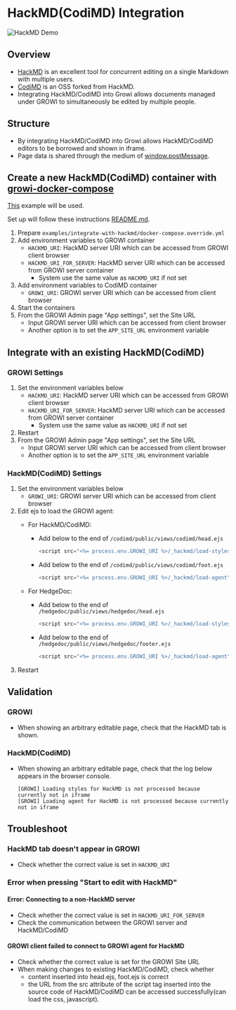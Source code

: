 # HackMD(CodiMD) Integration

![HackMD Demo](/assets/images/hackmd-demo.gif)

## Overview

- [HackMD](https://hackmd.io) is an excellent tool for concurrent editing on a single Markdown with multiple users.
- [CodiMD](https://github.com/hackmdio/codimd) is an OSS forked from HackMD.
- Integrating HackMD/CodiMD into Growi allows documents managed under GROWI to simultaneously be edited by multiple people.

## Structure

- By integrating HackMD/CodiMD into Growi allows HackMD/CodiMD editors to be borrowed and shown in iframe.
- Page data is shared through the medium of [window.postMessage](https://developer.mozilla.org/en-US/docs/Web/API/Window/postMessage).


## Create a new HackMD(CodiMD) container with [growi-docker-compose](../getting-started/docker-compose.md)

[This](https://github.com/weseek/growi-docker-compose/tree/master/examples/integrate-with-hackmd) example will be used.

Set up will follow these instructions [README.md](https://github.com/weseek/growi-docker-compose/blob/master/examples/integrate-with-hackmd/README.md).

1. Prepare `examples/integrate-with-hackmd/docker-compose.override.yml`
2. Add environment variables to GROWI container
    - `HACKMD_URI`: HackMD server URI
which can be accessed from GROWI client browser
    - `HACKMD_URI_FOR_SERVER`: HackMD server URI
which can be accessed from GROWI server container
        - System use the same value as `HACKMD_URI` if not set
3. Add environment variables to CodiMD container
    - `GROWI_URI`: GROWI server URI
which can be accessed from client browser
4. Start the containers
5. From the GROWI Admin page "App settings", set the Site URL
    - Input GROWI server URI
which can be accessed from client browser
    - Another option is to set the `APP_SITE_URL` environment variable

## Integrate with an existing HackMD(CodiMD)

### GROWI Settings

1. Set the environment variables below
    - `HACKMD_URI`: HackMD server URI
which can be accessed from GROWI client browser
    - `HACKMD_URI_FOR_SERVER`: HackMD server URI
which can be accessed from GROWI server container
        - System use the same value as `HACKMD_URI` if not set
2. Restart
3. From the GROWI Admin page "App settings", set the Site URL
    - Input GROWI server URI
which can be accessed from client browser
    - Another option is to set the `APP_SITE_URL` environment variable

### HackMD(CodiMD) Settings

1. Set the environment variables below
    - `GROWI_URI`: GROWI server URI
which can be accessed from client browser
2. Edit ejs to load the GROWI agent:
    * For HackMD/CodiMD:
      - Add below to the end of `/codimd/public/views/codimd/head.ejs`
          ```javascript
          <script src="<%= process.env.GROWI_URI %>/_hackmd/load-styles"></script>
          ```
      - Add below to the end of `/codimd/public/views/codimd/foot.ejs`
          ```javascript
          <script src="<%= process.env.GROWI_URI %>/_hackmd/load-agent" defer></script>
          ```

    * For HedgeDoc:
      - Add below to the end of `/hedgedoc/public/views/hedgedoc/head.ejs`
          ```javascript
          <script src="<%= process.env.GROWI_URI %>/_hackmd/load-styles"></script>
          ```
      - Add below to the end of `/hedgedoc/public/views/hedgedoc/footer.ejs`
          ```javascript
          <script src="<%= process.env.GROWI_URI %>/_hackmd/load-agent" defer></script>
          ```
3. Restart

## Validation

### GROWI

- When showing an arbitrary editable page, check that the HackMD tab is shown.

### HackMD(CodiMD)

- When showing an arbitrary editable page, check that the log below appears in the browser console.
    ```
    [GROWI] Loading styles for HackMD is not processed because currently not in iframe
    [GROWI] Loading agent for HackMD is not processed because currently not in iframe
    ```

## Troubleshoot

### HackMD tab doesn't appear in GROWI

- Check whether the correct value is set in `HACKMD_URI`

### Error when pressing "Start to edit with HackMD"

#### Error: Connecting to a non-HackMD server

- Check whether the correct value is set in `HACKMD_URI_FOR_SERVER`
- Check the communication between the GROWI server and HackMD/CodiMD

#### GROWI client failed to connect to GROWI agent for HackMD

- Check whether the correct value is set for the GROWI Site URL
- When making changes to existing HackMD/CodiMD, check whether
    - content inserted into head.ejs, foot.ejs is correct
    - the URL from the src attribute of the script tag inserted into the source code of HackMD/CodiMD can be accessed successfully(can load the css, javascript).



